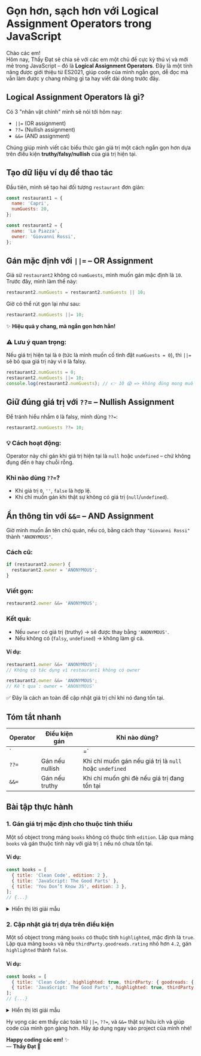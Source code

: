 # Gọn hơn, sạch hơn với Logical Assignment Operators trong JavaScript

Chào các em!  
Hôm nay, Thầy Đạt sẽ chia sẻ với các em một chủ đề cực kỳ thú vị và mới mẻ trong JavaScript – đó là **Logical Assignment Operators**. Đây là một tính năng được giới thiệu từ ES2021, giúp code của mình ngắn gọn, dễ đọc mà vẫn làm được y chang những gì ta hay viết dài dòng trước đây.


## Logical Assignment Operators là gì?

Có 3 "nhân vật chính" mình sẽ nói tới hôm nay:

- `||=` (OR assignment)
- `??=` (Nullish assignment)
- `&&=` (AND assignment)

Chúng giúp mình viết các biểu thức gán giá trị một cách ngắn gọn hơn dựa trên điều kiện **truthy/falsy/nullish** của giá trị hiện tại.


## Tạo dữ liệu ví dụ để thao tác

Đầu tiên, mình sẽ tạo hai đối tượng `restaurant` đơn giản:

```javascript
const restaurant1 = {
  name: 'Capri',
  numGuests: 20,
};

const restaurant2 = {
  name: 'La Piazza',
  owner: 'Giovanni Rossi',
};
```


## Gán mặc định với `||=` – OR Assignment

Giả sử `restaurant2` không có `numGuests`, mình muốn gán mặc định là `10`. Trước đây, mình làm thế này:

```javascript
restaurant2.numGuests = restaurant2.numGuests || 10;
```

Giờ có thể rút gọn lại như sau:

```javascript
restaurant2.numGuests ||= 10;
```

✨ **Hiệu quả y chang, mà ngắn gọn hơn hẳn!**

### ⚠️ Lưu ý quan trọng:

Nếu giá trị hiện tại là `0` (tức là mình muốn cố tình đặt `numGuests = 0`), thì `||=` sẽ bỏ qua giá trị này vì `0` là falsy.

```javascript
restaurant2.numGuests = 0;
restaurant2.numGuests ||= 10;
console.log(restaurant2.numGuests); // 👉 10 😱 => không đúng mong muốn
```


## Giữ đúng giá trị với `??=` – Nullish Assignment

Để tránh hiểu nhầm `0` là falsy, mình dùng `??=`:

```javascript
restaurant2.numGuests ??= 10;
```

### 💡 Cách hoạt động:

Operator này chỉ gán khi giá trị hiện tại là `null` hoặc `undefined` – chứ không đụng đến `0` hay chuỗi rỗng.

### Khi nào dùng `??=`?

- Khi giá trị `0`, `''`, `false` là hợp lệ.
- Khi chỉ muốn gán khi thật sự không có giá trị (`null`/`undefined`).


## Ẩn thông tin với `&&=` – AND Assignment

Giờ mình muốn ẩn tên chủ quán, nếu có, bằng cách thay `"Giovanni Rossi"` thành `"ANONYMOUS"`.

### Cách cũ:

```javascript
if (restaurant2.owner) {
  restaurant2.owner = 'ANONYMOUS';
}
```

### Viết gọn:

```javascript
restaurant2.owner &&= 'ANONYMOUS';
```

### Kết quả:

- Nếu `owner` có giá trị (truthy) → sẽ được thay bằng `'ANONYMOUS'`.
- Nếu không có (`falsy`, `undefined`) → không làm gì cả.

#### Ví dụ:

```javascript
restaurant1.owner &&= 'ANONYMOUS';
// Không có tác dụng vì restaurant1 không có owner

restaurant2.owner &&= 'ANONYMOUS';
// Kết quả: owner = 'ANONYMOUS'
```

✅ Đây là cách an toàn để cập nhật giá trị chỉ khi nó đang tồn tại.


## Tóm tắt nhanh

| **Operator** | **Điều kiện gán**               | **Khi nào dùng?**                                   |
|--------------|----------------------------------|----------------------------------------------------|
| `||=`        | Gán nếu falsy                   | Khi muốn gán giá trị mặc định                     |
| `??=`        | Gán nếu nullish                 | Khi chỉ muốn gán nếu giá trị là `null` hoặc `undefined` |
| `&&=`        | Gán nếu truthy                  | Khi chỉ muốn ghi đè nếu giá trị đang tồn tại       |


## Bài tập thực hành

### 1. Gán giá trị mặc định cho thuộc tính thiếu

Một số object trong mảng `books` không có thuộc tính `edition`. Lặp qua mảng `books` và gán thuộc tính này với giá trị `1` nếu nó chưa tồn tại.

#### Ví dụ:

```javascript
const books = [
  { title: 'Clean Code', edition: 2 },
  { title: 'JavaScript: The Good Parts' },
  { title: 'You Don’t Know JS', edition: 3 },
];
// {...}
```

<details>
<summary>Hiển thị lời giải mẫu</summary>

```javascript
for (let i = 0; i < books.length; i++) {
  books[i].edition ||= 1;
}
console.log(books);
// Output:
// [
//   { title: 'Clean Code', edition: 2 },
//   { title: 'JavaScript: The Good Parts', edition: 1 },
//   { title: 'You Don’t Know JS', edition: 3 },
// ]
```
</details>


### 2. Cập nhật giá trị dựa trên điều kiện

Một số object trong mảng `books` có thuộc tính `highlighted`, mặc định là `true`. Lặp qua mảng `books` và nếu `thirdParty.goodreads.rating` nhỏ hơn `4.2`, gán `highlighted` thành `false`.

#### Ví dụ:

```javascript
const books = [
  { title: 'Clean Code', highlighted: true, thirdParty: { goodreads: { rating: 4.5 } } },
  { title: 'JavaScript: The Good Parts', highlighted: true, thirdParty: { goodreads: { rating: 4.1 } } },
];
// {...}
```

<details>
<summary>Hiển thị lời giải mẫu</summary>

```javascript
for (let i = 0; i < books.length; i++) {
  books[i].highlighted &&= !(books[i].thirdParty.goodreads.rating < 4.2);
}
console.log(books);
// Output:
// [
//   { title: 'Clean Code', highlighted: true, thirdParty: { goodreads: { rating: 4.5 } } },
//   { title: 'JavaScript: The Good Parts', highlighted: false, thirdParty: { goodreads: { rating: 4.1 } } },
// ]
```
</details>


Hy vọng các em thấy các toán tử `||=`, `??=`, và `&&=` thật sự hữu ích và giúp code của mình gọn gàng hơn. Hãy áp dụng ngay vào project của mình nhé!

**Happy coding các em!** ✨  
— **Thầy Đạt 🧡**
